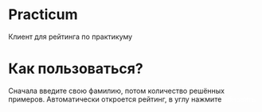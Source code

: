 # Practicum
Клиент для рейтинга по практикуму

<h1>Как пользоваться?</h1>
<p>Сначала введите свою фамилию, потом количество решённых примеров.
Автоматически откроется рейтинг, в углу нажмите <span style="backround-color: black; color: white;">обновить</span></p>
